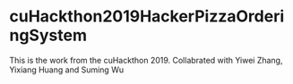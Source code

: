 # cuHackthon2019HackerPizzaOrderingSystem
This is the work from the cuHackthon 2019. Collabrated with Yiwei Zhang, Yixiang Huang and Suming Wu
